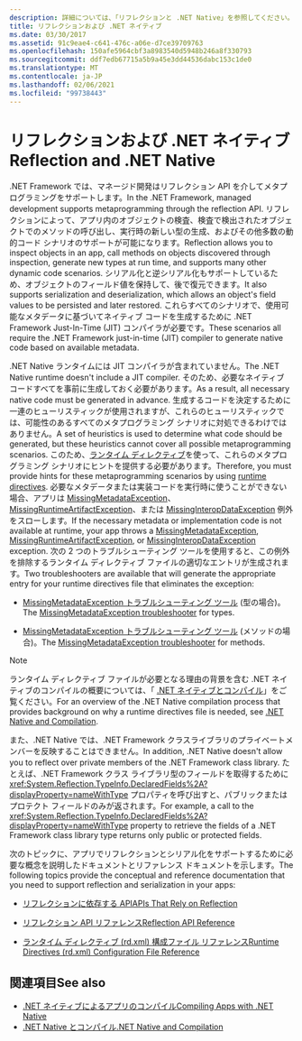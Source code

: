 ```yaml
---
description: 詳細については、「リフレクションと .NET Native」を参照してください。
title: リフレクションおよび .NET ネイティブ
ms.date: 03/30/2017
ms.assetid: 91c9eae4-c641-476c-a06e-d7ce39709763
ms.openlocfilehash: 150afe5964cbf3a8983540d5948b246a8f330793
ms.sourcegitcommit: ddf7edb67715a5b9a45e3dd44536dabc153c1de0
ms.translationtype: MT
ms.contentlocale: ja-JP
ms.lasthandoff: 02/06/2021
ms.locfileid: "99738443"
---
```

# <a name="reflection-and-net-native"></a><span data-ttu-id="1b716-103">リフレクションおよび .NET ネイティブ</span><span class="sxs-lookup"><span data-stu-id="1b716-103">Reflection and .NET Native</span></span>

<span data-ttu-id="1b716-104">.NET Framework では、マネージド開発はリフレクション API を介してメタプログラミングをサポートします。</span><span class="sxs-lookup"><span data-stu-id="1b716-104">In the .NET Framework, managed development supports metaprogramming through the reflection API.</span></span> <span data-ttu-id="1b716-105">リフレクションによって、アプリ内のオブジェクトの検査、検査で検出されたオブジェクトでのメソッドの呼び出し、実行時の新しい型の生成、およびその他多数の動的コード シナリオのサポートが可能になります。</span><span class="sxs-lookup"><span data-stu-id="1b716-105">Reflection allows you to inspect objects in an app, call methods on objects discovered through inspection, generate new types at run time, and supports many other dynamic code scenarios.</span></span> <span data-ttu-id="1b716-106">シリアル化と逆シリアル化もサポートしているため、オブジェクトのフィールド値を保持して、後で復元できます。</span><span class="sxs-lookup"><span data-stu-id="1b716-106">It also supports serialization and deserialization, which allows an object's field values to be persisted and later restored.</span></span> <span data-ttu-id="1b716-107">これらすべてのシナリオで、使用可能なメタデータに基づいてネイティブ コードを生成するために .NET Framework Just-In-Time (JIT) コンパイラが必要です。</span><span class="sxs-lookup"><span data-stu-id="1b716-107">These scenarios all require the .NET Framework just-in-time (JIT) compiler to generate native code based on available metadata.</span></span>  
  
 <span data-ttu-id="1b716-108">.NET Native ランタイムには JIT コンパイラが含まれていません。</span><span class="sxs-lookup"><span data-stu-id="1b716-108">The .NET Native runtime doesn't include a JIT compiler.</span></span> <span data-ttu-id="1b716-109">そのため、必要なネイティブ コードすべてを事前に生成しておく必要があります。</span><span class="sxs-lookup"><span data-stu-id="1b716-109">As a result, all necessary native code must be generated in advance.</span></span> <span data-ttu-id="1b716-110">生成するコードを決定するために一連のヒューリスティックが使用されますが、これらのヒューリスティックでは、可能性のあるすべてのメタプログラミング シナリオに対処できるわけではありません。</span><span class="sxs-lookup"><span data-stu-id="1b716-110">A set of heuristics is used to determine what code should be generated, but these heuristics cannot cover all possible metaprogramming scenarios.</span></span>  <span data-ttu-id="1b716-111">このため、[ランタイム ディレクティブ](runtime-directives-rd-xml-configuration-file-reference.md)を使って、これらのメタプログラミング シナリオにヒントを提供する必要があります。</span><span class="sxs-lookup"><span data-stu-id="1b716-111">Therefore, you must provide hints for these metaprogramming scenarios by using [runtime directives](runtime-directives-rd-xml-configuration-file-reference.md).</span></span> <span data-ttu-id="1b716-112">必要なメタデータまたは実装コードを実行時に使うことができない場合、アプリは [MissingMetadataException](missingmetadataexception-class-net-native.md)、[MissingRuntimeArtifactException](missingruntimeartifactexception-class-net-native.md)、または [MissingInteropDataException](missinginteropdataexception-class-net-native.md) 例外をスローします。</span><span class="sxs-lookup"><span data-stu-id="1b716-112">If the necessary metadata or implementation code is not available at runtime, your app throws a [MissingMetadataException](missingmetadataexception-class-net-native.md), [MissingRuntimeArtifactException](missingruntimeartifactexception-class-net-native.md), or [MissingInteropDataException](missinginteropdataexception-class-net-native.md) exception.</span></span> <span data-ttu-id="1b716-113">次の 2 つのトラブルシューティング ツールを使用すると、この例外を排除するランタイム ディレクティブ ファイルの適切なエントリが生成されます。</span><span class="sxs-lookup"><span data-stu-id="1b716-113">Two troubleshooters are available that will generate the appropriate entry for your runtime directives file that eliminates the exception:</span></span>  
  
- <span data-ttu-id="1b716-114">[MissingMetadataException トラブルシューティング ツール](https://dotnet.github.io/native/troubleshooter/type.html) (型の場合)。</span><span class="sxs-lookup"><span data-stu-id="1b716-114">The [MissingMetadataException troubleshooter](https://dotnet.github.io/native/troubleshooter/type.html) for types.</span></span>  
  
- <span data-ttu-id="1b716-115">[MissingMetadataException トラブルシューティング ツール](https://dotnet.github.io/native/troubleshooter/method.html) (メソッドの場合)。</span><span class="sxs-lookup"><span data-stu-id="1b716-115">The [MissingMetadataException troubleshooter](https://dotnet.github.io/native/troubleshooter/method.html) for methods.</span></span>  
  
> [!NOTE]
> <span data-ttu-id="1b716-116">ランタイム ディレクティブ ファイルが必要となる理由の背景を含む .NET ネイティブのコンパイルの概要については、「 [.NET ネイティブとコンパイル](net-native-and-compilation.md)」をご覧ください。</span><span class="sxs-lookup"><span data-stu-id="1b716-116">For an overview of the .NET Native compilation process that provides background on why a runtime directives file is needed, see [.NET Native and Compilation](net-native-and-compilation.md).</span></span>  
  
 <span data-ttu-id="1b716-117">また、.NET Native では、.NET Framework クラスライブラリのプライベートメンバーを反映することはできません。</span><span class="sxs-lookup"><span data-stu-id="1b716-117">In addition, .NET Native doesn't allow you to reflect over private members of the .NET Framework class library.</span></span> <span data-ttu-id="1b716-118">たとえば、.NET Framework クラス ライブラリ型のフィールドを取得するために <xref:System.Reflection.TypeInfo.DeclaredFields%2A?displayProperty=nameWithType> プロパティを呼び出すと、パブリックまたはプロテクト フィールドのみが返されます。</span><span class="sxs-lookup"><span data-stu-id="1b716-118">For example, a call to the <xref:System.Reflection.TypeInfo.DeclaredFields%2A?displayProperty=nameWithType> property to retrieve the fields of a .NET Framework class library type returns only public or protected fields.</span></span>  
  
 <span data-ttu-id="1b716-119">次のトピックに、アプリでリフレクションとシリアル化をサポートするために必要な概念を説明したドキュメントとリファレンス ドキュメントを示します。</span><span class="sxs-lookup"><span data-stu-id="1b716-119">The following topics provide the conceptual and reference documentation that you need to support reflection and serialization in your apps:</span></span>  
  
- [<span data-ttu-id="1b716-120">リフレクションに依存する API</span><span class="sxs-lookup"><span data-stu-id="1b716-120">APIs That Rely on Reflection</span></span>](apis-that-rely-on-reflection.md)  
  
- [<span data-ttu-id="1b716-121">リフレクション API リファレンス</span><span class="sxs-lookup"><span data-stu-id="1b716-121">Reflection API Reference</span></span>](net-native-reflection-api-reference.md)  
  
- [<span data-ttu-id="1b716-122">ランタイム ディレクティブ (rd.xml) 構成ファイル リファレンス</span><span class="sxs-lookup"><span data-stu-id="1b716-122">Runtime Directives (rd.xml) Configuration File Reference</span></span>](runtime-directives-rd-xml-configuration-file-reference.md)  
  
## <a name="see-also"></a><span data-ttu-id="1b716-123">関連項目</span><span class="sxs-lookup"><span data-stu-id="1b716-123">See also</span></span>

- [<span data-ttu-id="1b716-124">.NET ネイティブによるアプリのコンパイル</span><span class="sxs-lookup"><span data-stu-id="1b716-124">Compiling Apps with .NET Native</span></span>](index.md)
- [<span data-ttu-id="1b716-125">.NET Native とコンパイル</span><span class="sxs-lookup"><span data-stu-id="1b716-125">.NET Native and Compilation</span></span>](net-native-and-compilation.md)
